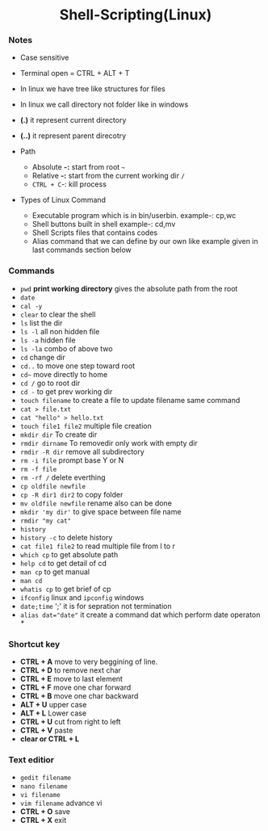 <h1 align='center'>Shell-Scripting(Linux)</h1>

### Notes
- Case sensitive
- Terminal open = CTRL + ALT + T
- In linux we have tree like structures for files
- In linux we call directory not folder like in windows
- **(.)** it represent current directory
- **(..)** it represent parent direcotry
- Path
  - Absolute **-:** start from root ```~```
  - Relative **-:** start from the current working dir ```/```
  - ```CTRL + C```-: kill process

- Types of Linux Command
  - Executable program which is in bin/userbin. example-: cp,wc
  - Shell buttons built in shell example-: cd,mv
  - Shell Scripts files that contains codes
  - Alias command that we can define by our own like example given in last commands section below
  
### Commands
- ```pwd``` **print working directory** gives the absolute path from the root 
- ```date``` 
- ```cal -y```
- ```clear``` to clear the shell
- ```ls``` list the dir
- ```ls -l``` all non hidden file
- ```ls -a``` hidden file
- ```ls -la``` combo of above two
- ```cd``` change dir
- ```cd..``` to move one step toward root
- ```cd~``` move directly to home
- ```cd /``` go to root dir
- ```cd -``` to get prev working dir
- ```touch filename``` to create a file to update filename same command
- ```cat > file.txt```
- ```cat "hello" > hello.txt```
- ```touch file1 file2``` multiple file creation
- ```mkdir dir``` To create dir
- ```rmdir dirname``` To removedir only work with empty dir
- ```rmdir -R dir``` remove all subdirectory
- ```rm -i file``` prompt base Y or N 
- ```rm -f file``` 
- ```rm -rf /``` delete everthing
- ```cp oldfile newfile```
- ```cp -R dir1 dir2``` to copy folder
- ```mv oldfile newfile``` rename also can be done
- ```mkdir 'my dir'``` to give space between file name
- ```rmdir "my cat"``` 
- ```history```
- ```history -c``` to delete history
- ```cat file1 file2``` to read multiple file from l to r
- ```which cp``` to get absolute path
- ```help cd``` to get detail of cd
- ```man cp``` to get manual
- ```man cd``` 
- ```whatis cp``` to get brief of cp
- ```ifconfig``` linux and ```ipconfig``` windows
- ```date;time``` ';' it is for sepration not termination
- ```alias dat="date"``` it create a command dat which perform date operaton _*_

### Shortcut key

- **CTRL + A** move to very beggining of line.
- **CTRL + D** to remove next char
- **CTRL + E** move to last element
- **CTRL + F** move one char forward
- **CTRL + B** move one char backward
- **ALT + U** upper case
- **ALT + L** Lower case
- **CTRL + U** cut from right to left
- **CTRL + V** paste
- **clear or CTRL + L**

### Text editior

- ```gedit filename```
- ```nano filename```
- ```vi filename```
- ```vim filename``` advance vi
- **CTRL + O** save 
- **CTRL + X** exit

